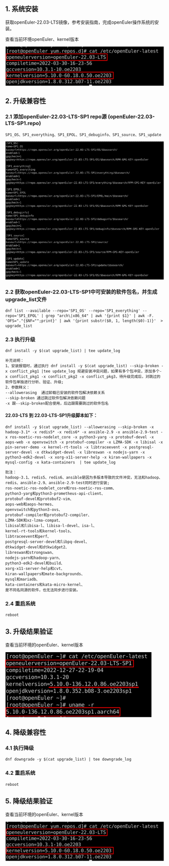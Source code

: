 ## **1**. **系统安装**
获取openEuler-22.03-LTS镜像，参考安装指南，完成openEuler操作系统的安装。

查看当前环境openEuler、kernel版本

![LTS_version](../images/22.03-LTS_22.03-LTS-SP1/LTS_version.png)


## **2**. **升级兼容性**

### 2.1 添加openEuler-22.03-LTS-SP1 repo源 (openEuler-22.03-LTS-SP1.repo)

```
SP1_OS、SP1_everything、SP1_EPOL、SP1_debuginfo、SP1_source、SP1_update 
```

![SP1_repo](../images/22.03-LTS_22.03-LTS-SP1/SP1_repo.png)


### 2.2 获取openEuler-22.03-LTS-SP1中可安装的软件包名，并生成upgrade_list文件

```
dnf list --available --repo='SP1_OS' --repo='SP1_everything' --repo='SP1_EPOL' | grep "arch\|x86_64" | awk '{print $1}' | awk -F. 'OFS="."{$NF="";print}' | awk '{print substr($0, 1, length($0)-1)}'  > upgrade_list
```

### 2.3 执行升级

```
dnf install -y $(cat upgrade_list) | tee update_log
```

```
补充说明：     
1、安装报错时，通过执行 dnf install -y $(cat upgrade_list) --skip-broken -x conflict_pkg1 |tee update_log 规避安装冲突问题，如果有多个包冲突，添加多个-x conflict_pkg1 -x conflict_pkg2 -x conflict_pkg3，待升级完成后，对跳过的软件包单独进行分析、验证、升级;  
2、参数释义：
--allowerasing  通过卸载已安装的软件包解决依赖关系 
--skip-broken 通过跳过软件包解决依赖问题
-x 跟--skip-broken配合使用，后边跟需要跳过的软件包名
```

#### 22.03-LTS 到 22.03-LTS-SP1升级脚本如下：
```
dnf install -y $(cat upgrade_list) --allowerasing --skip-broken -x hadoop-3.1* -x redis5* -x redis6* -x ansible-2.9 -x ansible-2.9-test -x ros-noetic-ros-nodelet_core -x python3-yarg -x protobuf-devel -x aops-web -x openvswitch -x protobuf-compiler -x LZMA-SDK -x libisal -x pin-server-demo -x kernel-rt-tools -x libtraceevent -x postgresql-server-devel -x dtkwidget-devel -x libreswan -x nodejs-yarn -x python3-edk2-devel -x xorg-x11-server-help -x kiran-wallpapers -x mysql-config -x kata-containers  | tee update_log
```

```
批注：  
hadoop-3.1、redis5、redis6、ansible是因为多版本导致的文件冲突，无法和hadoop、redis、ansible-2.9、ansible-2.9-test同时进行安装;    
ros-noetic-ros-nodelet_core和ros-noetic-ros-comm、  
python3-yarg和python3-prometheus-api-client、  
protobuf-devel和protobuf2-vim、  
aops-web和aops-hermes、  
openvswitch和python3-ovs、  
protobuf-compiler和protobuf2-compiler、  
LZMA-SDK和xz-lzma-compat、  
libisal和libisa-l、libisa-l-devel、isa-l、   
kernel-rt-tools和kernel-tools、  
libtraceevent和perf、  
postgresql-server-devel和libpq-devel、  
dtkwidget-devel和dtkwidget2、  
libreswan和strongswan、  
nodejs-yarn和hadoop-yarn、  
python3-edk2-devel和build、  
xorg-x11-server-help和cvt、  
kiran-wallpapers和mate-backgrounds、  
mysql和mariadb、  
kata-containers和kata-micro-kernel、  
是不同名同源的软件，也无法同步进行安装。
```


### 2.4 重启系统

```
reboot
```


## **3**. **升级结果验证**

查看当前环境的openEuler、kernel版本

![SP1_version](../images/22.03-LTS_22.03-LTS-SP1/SP1_version.png)


## **4**. **降级兼容性**

### 4.1 执行降级

```
dnf downgrade -y $(cat upgrade_list) | tee downgrade_log
```

### 4.2 重启系统

```
reboot
```

## **5**. **降级结果验证**

查看当前环境的openEuler、kernel版本

![LTS_version](../images/22.03-LTS_22.03-LTS-SP1/LTS_version.png)